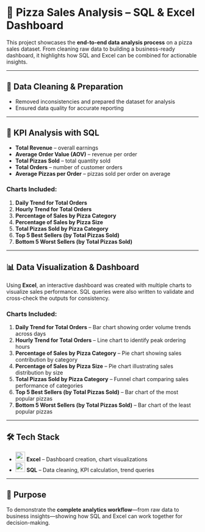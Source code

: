 # 🍕 Pizza Sales Analysis – SQL & Excel Dashboard  

This project showcases the **end-to-end data analysis process** on a pizza sales dataset. From cleaning raw data to building a business-ready dashboard, it highlights how SQL and Excel can be combined for actionable insights.  

---

## 🧹 Data Cleaning & Preparation  
- Removed inconsistencies and prepared the dataset for analysis  
- Ensured data quality for accurate reporting  

---

## 🔑 KPI Analysis with SQL  
- **Total Revenue** – overall earnings  
- **Average Order Value (AOV)** – revenue per order  
- **Total Pizzas Sold** – total quantity sold  
- **Total Orders** – number of customer orders  
- **Average Pizzas per Order** – pizzas sold per order on average  

### Charts Included:  
1. **Daily Trend for Total Orders**   
2. **Hourly Trend for Total Orders**
3. **Percentage of Sales by Pizza Category**
4. **Percentage of Sales by Pizza Size**  
5. **Total Pizzas Sold by Pizza Category** 
6. **Top 5 Best Sellers (by Total Pizzas Sold)** 
7. **Bottom 5 Worst Sellers (by Total Pizzas Sold)**

---

## 📊 Data Visualization & Dashboard  

Using **Excel**, an interactive dashboard was created with multiple charts to visualize sales performance. SQL queries were also written to validate and cross-check the outputs for consistency.  

### Charts Included:  
1. **Daily Trend for Total Orders** – Bar chart showing order volume trends across days  
2. **Hourly Trend for Total Orders** – Line chart to identify peak ordering hours  
3. **Percentage of Sales by Pizza Category** – Pie chart showing sales contribution by category  
4. **Percentage of Sales by Pizza Size** – Pie chart illustrating sales distribution by size  
5. **Total Pizzas Sold by Pizza Category** – Funnel chart comparing sales performance of categories  
6. **Top 5 Best Sellers (by Total Pizzas Sold)** – Bar chart of the most popular pizzas  
7. **Bottom 5 Worst Sellers (by Total Pizzas Sold)** – Bar chart of the least popular pizzas  

---

## 🛠 Tech Stack  
- <img src="https://img.icons8.com/color/48/000000/microsoft-excel-2019--v1.png" width="25"/> **Excel** – Dashboard creation, chart visualizations  
- <img src="https://img.icons8.com/ios-filled/50/000000/sql.png" width="25"/> **SQL** – Data cleaning, KPI calculation, trend queries  

---

## 🎯 Purpose  
To demonstrate the **complete analytics workflow**—from raw data to business insights—showing how SQL and Excel can work together for decision-making.  
